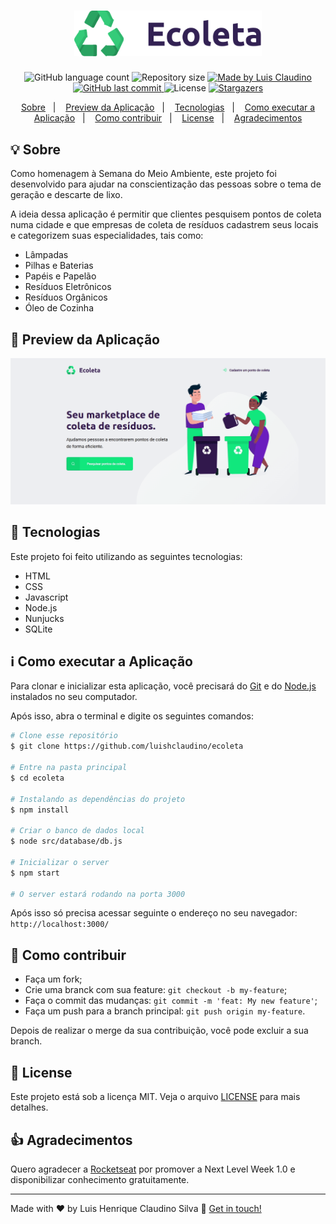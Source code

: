 <h1 align="center">
    <img width="300px" src="./public/assets/logo.svg" title="Logo Ecoleta">
</h1>

<p align="center">
  <img alt="GitHub language count" src="https://img.shields.io/github/languages/count/luishclaudino/ecoleta?color=%2304D361">

  <img alt="Repository size" src="https://img.shields.io/github/repo-size/luishclaudino/ecoleta">
	
  <a href="https://www.linkedin.com/in/luishclaudino/">
    <img alt="Made by Luis Claudino" src="https://img.shields.io/badge/made%20by-Luis Claudino-%2304D361">
  </a>

  <a href="https://github.com/luishclaudino/ecoleta/commits/master">
    <img alt="GitHub last commit" src="https://img.shields.io/github/last-commit/luishclaudino/ecoleta">
  </a>

  <img alt="License" src="https://img.shields.io/badge/license-MIT-brightgreen">
   <a href="https://github.com/luishclaudino/ecoleta/stargazers">
    <img alt="Stargazers" src="https://img.shields.io/github/stars/luishclaudino/ecoleta?style=social">
  </a>
</p>

<p align="center">
  <a href="#bulb-sobre">Sobre</a>&nbsp;&nbsp;&nbsp;|&nbsp;&nbsp;&nbsp;
  <a href="#movie_camera-preview-da-aplicação">Preview da Aplicação</a>&nbsp;&nbsp;&nbsp;|&nbsp;&nbsp;&nbsp;
  <a href="#rocket-tecnologias">Tecnologias</a>&nbsp;&nbsp;&nbsp;|&nbsp;&nbsp;&nbsp;
  <a href="#information_source-como-executar-a-aplicação">Como executar a Aplicação</a>&nbsp;&nbsp;&nbsp;|&nbsp;&nbsp;&nbsp;
  <a href="#thinking-como-contribuir">Como contribuir</a>&nbsp;&nbsp;&nbsp;|&nbsp;&nbsp;&nbsp;
  <a href="#memo-license">License</a>&nbsp;&nbsp;&nbsp;|&nbsp;&nbsp;&nbsp;
  <a href="#thumbsup-agradecimentos">Agradecimentos</a>
</p>

## :bulb: Sobre

<p>Como homenagem à Semana do Meio Ambiente, este projeto foi desenvolvido para ajudar na conscientização das pessoas sobre o tema de geração e descarte de lixo.</p>
<p>A ideia dessa aplicação é permitir que clientes pesquisem pontos de coleta numa cidade e que empresas de coleta de resíduos cadastrem seus locais e categorizem suas especialidades, tais como:</p>
<ul>
<li>Lâmpadas</li>
<li>Pilhas e Baterias</li>
<li>Papéis e Papelão</li>
<li>Resíduos Eletrônicos</li>
<li>Resíduos Orgânicos</li>
<li>Óleo de Cozinha</li>
</ul>

## :movie_camera: Preview da Aplicação

<img src="./.github/Ecoleta.gif" title="Preview do Ecoleta">

## :rocket: Tecnologias

Este projeto foi feito utilizando as seguintes tecnologias:

- HTML
- CSS
- Javascript
- Node.js
- Nunjucks
- SQLite

## :information_source: Como executar a Aplicação

Para clonar e inicializar esta aplicação, você precisará do [Git](https://git-scm.com) e do [Node.js](https://nodejs.org/en/download/) instalados no seu computador.

Após isso, abra o terminal e digite os seguintes comandos:

```bash
# Clone esse repositório
$ git clone https://github.com/luishclaudino/ecoleta

# Entre na pasta principal
$ cd ecoleta

# Instalando as dependências do projeto
$ npm install

# Criar o banco de dados local
$ node src/database/db.js 

# Inicializar o server
$ npm start

# O server estará rodando na porta 3000
```

Após isso só precisa acessar seguinte o endereço no seu navegador: `http://localhost:3000/`

## :thinking: Como contribuir

- Faça um fork;
- Crie uma branck com sua feature: `git checkout -b my-feature`;
- Faça o commit das mudanças: `git commit -m 'feat: My new feature'`;
- Faça um push para a branch principal: `git push origin my-feature`.

Depois de realizar o merge da sua contribuição, você pode excluir a sua branch.

## :memo: License

Este projeto está sob a licença MIT. Veja o arquivo [LICENSE](https://github.com/luishclaudino/ecoleta/blob/master/LICENSE) para mais detalhes.

## :thumbsup: Agradecimentos

Quero agradecer a [Rocketseat](https://github.com/Rocketseat) por promover a Next Level Week 1.0 e disponibilizar conhecimento gratuitamente.

---

Made with ♥ by Luis Henrique Claudino Silva :wave: [Get in touch!](https://www.linkedin.com/in/luishclaudino/)
